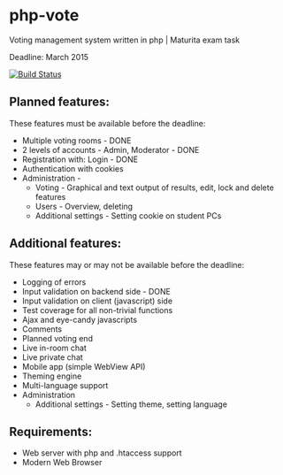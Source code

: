 php-vote
========

Voting management system written in php | Maturita exam task

Deadline: March 2015

[![Build Status](https://travis-ci.org/frantisekz/php-vote.svg?branch=master)](https://travis-ci.org/frantisekz/php-vote)

Planned features:
-------
These features must be available before the deadline:

* Multiple voting rooms - DONE
* 2 levels of accounts - Admin, Moderator - DONE
* Registration with: Login - DONE
* Authentication with cookies
* Administration -
  * Voting - Graphical and text output of results, edit, lock and delete features
  * Users - Overview, deleting
  * Additional settings - Setting cookie on student PCs

Additional features:
-------
These features may or may not be available before the deadline:

* Logging of errors
* Input validation on backend side - DONE
* Input validation on client (javascript) side
* Test coverage for all non-trivial functions
* Ajax and eye-candy javascripts
* Comments
* Planned voting end
* Live in-room chat
* Live private chat
* Mobile app (simple WebView API)
* Theming engine
* Multi-language support
* Administration
  * Additional settings - Setting theme, setting language

Requirements:
-------
* Web server with php and .htaccess support
* Modern Web Browser

